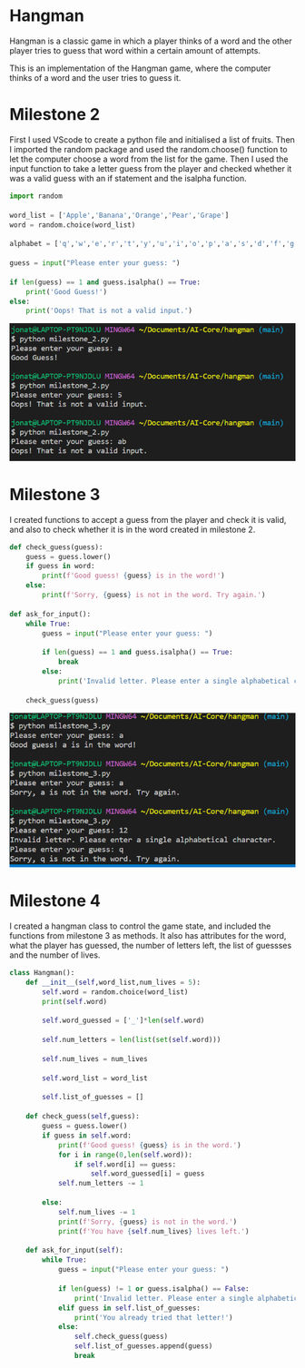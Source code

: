 # Hangman
Hangman is a classic game in which a player thinks of a word and the other player tries to guess that word within a certain amount of attempts.

This is an implementation of the Hangman game, where the computer thinks of a word and the user tries to guess it. 

# Milestone 2 
First I used VScode to create a python file and initialised a list of fruits.
Then I imported the random package and used the random.choose() function to let the computer choose a word from the list for the game.
Then I used the input function to take a letter guess from the player and checked whether it was a valid guess with an if statement and the isalpha function.

```python
import random

word_list = ['Apple','Banana','Orange','Pear','Grape']
word = random.choice(word_list)

alphabet = ['q','w','e','r','t','y','u','i','o','p','a','s','d','f','g','h','j','k','l','z','x','c','v','b','n','m']

guess = input("Please enter your guess: ")

if len(guess) == 1 and guess.isalpha() == True:
    print('Good Guess!')
else:
    print('Oops! That is not a valid input.')
```

![Output](Milestone_2_output.png)

# Milestone 3
I created functions to accept a guess from the player and check it is valid, and also to check whether it is in the word created in milestone 2.

```python
def check_guess(guess):
    guess = guess.lower()
    if guess in word:
        print(f'Good guess! {guess} is in the word!')
    else:
        print(f'Sorry, {guess} is not in the word. Try again.')

def ask_for_input():
    while True:
        guess = input("Please enter your guess: ")

        if len(guess) == 1 and guess.isalpha() == True:
            break
        else:
            print('Invalid letter. Please enter a single alphabetical character.')
    
    check_guess(guess)
```
![Output](Milestone_3_output.png)

# Milestone 4

I created a hangman class to control the game state, and included the functions from milestone 3 as methods. It also has attributes for the word, what the player has guessed, the number of letters left, the list of guessses and the number of lives.

```python
class Hangman():
    def __init__(self,word_list,num_lives = 5):
        self.word = random.choice(word_list)
        print(self.word)

        self.word_guessed = ['_']*len(self.word)
        
        self.num_letters = len(list(set(self.word)))
        
        self.num_lives = num_lives

        self.word_list = word_list

        self.list_of_guesses = []

    def check_guess(self,guess):
        guess = guess.lower()
        if guess in self.word:
            print(f'Good guess! {guess} is in the word.')
            for i in range(0,len(self.word)):
                if self.word[i] == guess:
                    self.word_guessed[i] = guess
            self.num_letters -= 1
            
        else:
            self.num_lives -= 1
            print(f'Sorry, {guess} is not in the word.')
            print(f'You have {self.num_lives} lives left.')

    def ask_for_input(self):
        while True:
            guess = input("Please enter your guess: ")

            if len(guess) != 1 or guess.isalpha() == False:
                print('Invalid letter. Please enter a single alphabetical character.')
            elif guess in self.list_of_guesses:
                print('You already tried that letter!')
            else:
                self.check_guess(guess)
                self.list_of_guesses.append(guess) 
                break
```